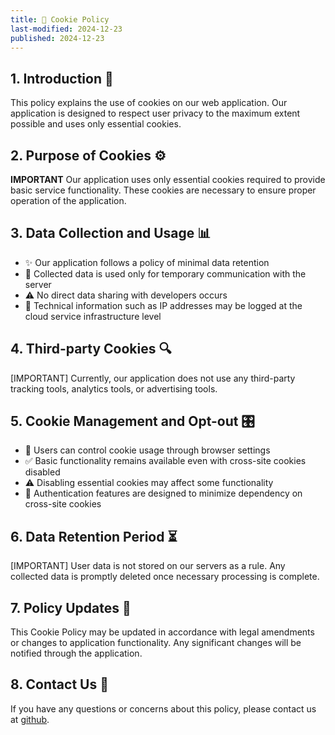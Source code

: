 ```yaml
---
title: 🍪 Cookie Policy
last-modified: 2024-12-23
published: 2024-12-23
---
```

## 1. Introduction 👋

This policy explains the use of cookies on our web application. Our application is designed to respect user privacy to the maximum extent possible and uses only essential cookies.

## 2. Purpose of Cookies ⚙️

**IMPORTANT** Our application uses only essential cookies required to provide basic service functionality. These cookies are necessary to ensure proper operation of the application.

## 3. Data Collection and Usage 📊

- ✨ Our application follows a policy of minimal data retention
- 🔄 Collected data is used only for temporary communication with the server
- ⚠️ No direct data sharing with developers occurs
- 📝 Technical information such as IP addresses may be logged at the cloud service infrastructure level

## 4. Third-party Cookies 🔍

[IMPORTANT] Currently, our application does not use any third-party tracking tools, analytics tools, or advertising tools.

## 5. Cookie Management and Opt-out 🎛️

- 🔧 Users can control cookie usage through browser settings
- ✅ Basic functionality remains available even with cross-site cookies disabled
- ⚠️ Disabling essential cookies may affect some functionality
- 🔑 Authentication features are designed to minimize dependency on cross-site cookies

## 6. Data Retention Period ⏳

[IMPORTANT] User data is not stored on our servers as a rule. Any collected data is promptly deleted once necessary processing is complete.

## 7. Policy Updates 📢

This Cookie Policy may be updated in accordance with legal amendments or changes to application functionality. Any significant changes will be notified through the application.

## 8. Contact Us 📮

If you have any questions or concerns about this policy, please contact us at [github](https://github.com/canaria-computer/qwik-onedrive).
